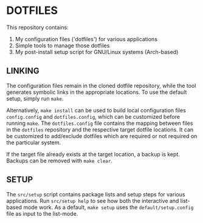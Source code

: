 # DOTFILES
This repository contains:
1) My configuration files ('dotfiles') for various applications
2) Simple tools to manage those dotfiles
3) My post-install setup script for GNU/Linux systems (Arch-based)

## LINKING
The configuration files remain in the cloned dotfile repository,
while the tool generates symbolic links in the appropriate locations.
To use the default setup, simply run ```make```.

Alternatively, ```make install``` can be used to build local configuration
files ```config.config``` and ```dotfiles.config```, which can be customized
before running ```make```. The ```dotfiles.config``` file contains the
mapping between files in the ```dotfiles``` repository and the respective 
target dotfile locations. It can be customized to add/exclude dotfiles 
which are required or not required on the particular system.

If the target file already exists at the target location,
a backup is kept. Backups can be removed with ```make clear```.

## SETUP
The ```src/setup``` script contains package lists and setup steps for various applications.
Run ```src/setup help``` to see how both the interactive and list-based mode work.
As a default, ```make setup``` uses the ```default/setup.config``` file as input to the list-mode.
